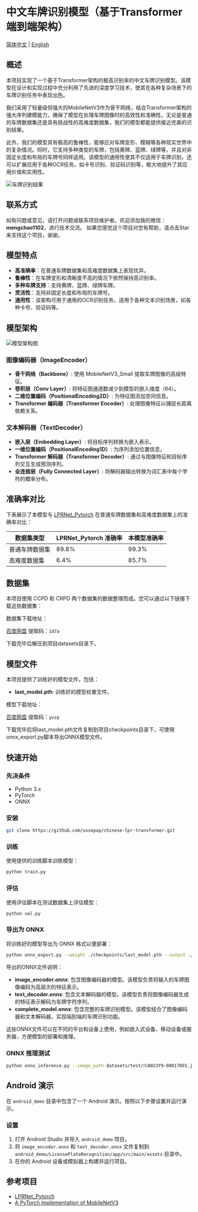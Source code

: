 # 中文车牌识别模型（基于Transformer端到端架构）

[简体中文](./README.md) | [English](./README_EN.md)

## 概述

本项目实现了一个基于Transformer架构的极高识别率的中文车牌识别模型。该模型在设计和实现过程中充分利用了先进的深度学习技术，使其在各种复杂场景下的车牌识别任务中表现出色。

我们采用了轻量级但强大的MobileNetV3作为骨干网络，结合Transformer架构的强大序列建模能力，确保了模型在处理车牌图像时的高效性和准确性。无论是普通的车牌数据集还是具有挑战性的高难度数据集，我们的模型都能提供接近完美的识别结果。

此外，我们的模型具有极高的鲁棒性，能够应对车牌变形、模糊等各种现实世界中的复杂情况。同时，它支持多种类型的车牌，包括黄牌、蓝牌、绿牌等，并且对非固定长度和布局的车牌号同样适用。该模型的通用性使其不仅适用于车牌识别，还可以扩展应用于各种OCR任务，如卡号识别、验证码识别等，极大地提升了其应用价值和实用性。

![车牌识别结果](https://github.com/sosopop/chinese-lpr-transformer/blob/main/assets/generated_plates_00000.png)

## 联系方式

如有问题或意见，请打开问题或联系项目维护者。欢迎添加我的微信：**mengchao1102**，进行技术交流。
如果您感觉这个项目对您有帮助，请点击Star来支持这个项目，谢谢。

## 模型特点

- **高准确率**：在普通车牌数据集和高难度数据集上表现优异。
- **鲁棒性**：在车牌变形和清晰度不高的情况下依然保持高识别率。
- **多种车牌支持**：支持黄牌、蓝牌、绿牌车牌。
- **灵活性**：支持非固定长度和布局的车牌号。
- **通用性**：该架构可用于通用的OCR识别任务，适用于各种文本识别场景，如各种卡号、验证码等。

## 模型架构

![模型架构图](https://github.com/sosopop/chinese-lpr-transformer/blob/main/assets/model_diagram.png)

### 图像编码器（ImageEncoder）
- **骨干网络（Backbone）**: 使用 MobileNetV3_Small 提取车牌图像的高级特征。
- **卷积层（Conv Layer）**: 将特征图通道数减少到模型的嵌入维度（64）。
- **二维位置编码（PositionalEncoding2D）**: 为特征图添加空间信息。
- **Transformer 编码器（Transformer Encoder）**: 处理图像特征以捕捉长距离依赖关系。

### 文本解码器（TextDecoder）
- **嵌入层（Embedding Layer）**: 将目标序列转换为嵌入表示。
- **一维位置编码（PositionalEncoding1D）**: 为序列添加位置信息。
- **Transformer 解码器（Transformer Decoder）**: 通过与图像特征和目标序列交互生成预测序列。
- **全连接层（Fully Connected Layer）**: 将解码器输出转换为词汇表中每个字符的概率分布。

## 准确率对比

下表展示了本模型与 [LPRNet_Pytorch](https://github.com/sirius-ai/LPRNet_Pytorch) 在普通车牌数据集和高难度数据集上的准确率对比：

| 数据集类型 | LPRNet_Pytorch 准确率 | 本模型准确率 |
|------------|----------------------|------------|
| 普通车牌数据集 | 89.8%                | 99.3%      |
| 高难度数据集   | 6.4%                | 85.7%     |

## 数据集

本项目使用 CCPD 和 CRPD 两个数据集的数据整理而成。您可以通过以下链接下载这些数据集：

数据集下载地址：

[百度网盘](https://pan.baidu.com/s/18YfphNe0yQeJrISwtGD_wg?pwd=1d7a) 提取码：`1d7a`

下载完毕后解压到项目datasets目录下。

## 模型文件

本项目提供了训练好的模型文件，包括：

- **last_model.pth**: 训练好的模型权重文件。

模型下载地址：

[百度网盘](https://pan.baidu.com/s/11WVX91QVwY_0qGdy3mxfBA?pwd=yvzp) 提取码：`yvzp`

下载完毕后将last_model.pth文件复制到项目checkpoints目录下，可使用onnx_export.py脚本导出ONNX模型文件。

## 快速开始

### 先决条件

- Python 3.x
- PyTorch
- ONNX

### 安装

```bash
git clone https://github.com/sosopop/chinese-lpr-transformer.git
```

### 训练

使用提供的训练脚本训练模型：

```bash
python train.py
```

### 评估

使用评估脚本在测试数据集上评估模型：

```bash
python val.py
```

### 导出为 ONNX

将训练好的模型导出为 ONNX 格式以便部署：

```bash
python onnx_export.py --weight ./checkpoints/last_model.pth --output ./output_models
```

导出的ONNX文件说明：

- **image_encoder.onnx**: 包含图像编码器的模型。该模型负责将输入的车牌图像编码为高层次的特征表示。
- **text_decoder.onnx**: 包含文本解码器的模型。该模型负责将图像编码器生成的特征表示解码为车牌字符序列。
- **complete_model.onnx**: 包含完整的车牌识别模型。该模型结合了图像编码器和文本解码器，实现端到端的车牌识别功能。

这些ONNX文件可以在不同的平台和设备上使用，例如嵌入式设备、移动设备或服务器，方便模型的部署和推理。

### ONNX 推理测试

```bash
python onnx_inference.py --image_path datasets/test/川A023Y9-00017091.jpg --encoder_path ./output_models/image_encoder.onnx --decoder_path ./output_models/text_decoder.onnx
```

## Android 演示

在 `android_demo` 目录中包含了一个 Android 演示。按照以下步骤设置并运行演示。

### 设置

1. 打开 Android Studio 并导入 `android_demo` 项目。
2. 将 `image_encoder.onnx` 和 `text_decoder.onnx` 文件复制到 `android_demo/LicensePlateRecognition/app/src/main/assets` 目录中。
3. 在你的 Android 设备或模拟器上构建并运行项目。


## 参考项目

- [LPRNet_Pytorch](https://github.com/sirius-ai/LPRNet_Pytorch)
- [A PyTorch implementation of MobileNetV3](https://github.com/xiaolai-sqlai/mobilenetv3)
